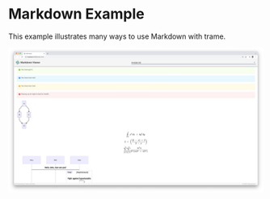 # Markdown Example

This example illustrates many ways to use Markdown with trame.

![Markdown Example](../../docs/vitepress/assets/images/examples/Markdown.jpg)
